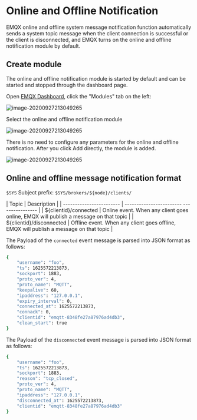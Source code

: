 # Online and Offline Notification
EMQX online and offline system message notification function automatically sends a system topic message when the client connection is successful or the client is disconnected, and EMQX turns on the online and offline notification module by default.

## Create module

The online and offline notification module is started by default and can be started and stopped through the dashboard page.

Open [EMQX Dashboard](http://127.0.0.1:18083/#/modules), click the "Modules" tab on the left:

![image-20200927213049265](./assets/modules.png)

Select the online and offline notification module

![image-20200927213049265](./assets/mod_presence1.png)

There is no need to configure any parameters for the online and offline notification. After you click Add directly, the module is added.

![image-20200927213049265](./assets/mod_presence2.png)

## Online and offline message notification format

`$SYS` Subject prefix: `$SYS/brokers/${node}/clients/`

| Topic | Description |
| ------------------------ | ------------------------ ---------------- |
| ${clientid}/connected | Online event. When any client goes online, EMQX will publish a message on that topic |
| ${clientid}/disconnected | Offline event. When any client goes offline, EMQX will publish a message on that topic |

The Payload of the `connected` event message is parsed into JSON format as follows:

```bash
{
    "username": "foo",
    "ts": 1625572213873,
    "sockport": 1883,
    "proto_ver": 4,
    "proto_name": "MQTT",
    "keepalive": 60,
    "ipaddress": "127.0.0.1",
    "expiry_interval": 0,
    "connected_at": 1625572213873,
    "connack": 0,
    "clientid": "emqtt-8348fe27a87976ad4db3",
    "clean_start": true
}
```

The Payload of the `disconnected` event message is parsed into JSON format as follows:

```bash
{
    "username": "foo",
    "ts": 1625572213873,
    "sockport": 1883,
    "reason": "tcp_closed",
    "proto_ver": 4,
    "proto_name": "MQTT",
    "ipaddress": "127.0.0.1",
    "disconnected_at": 1625572213873,
    "clientid": "emqtt-8348fe27a87976ad4db3"
}
```
